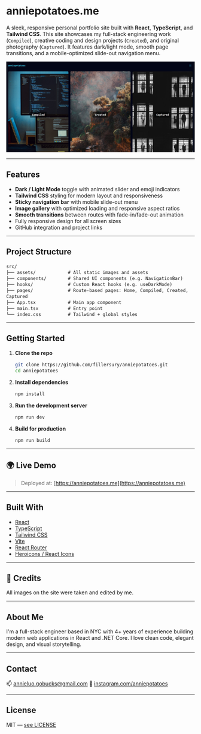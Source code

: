 # anniepotatoes.me

A sleek, responsive personal portfolio site built with **React**, **TypeScript**, and **Tailwind CSS**. This site showcases my full-stack engineering work (`Compiled`), creative coding and design projects (`Created`), and original photography (`Captured`). It features dark/light mode, smooth page transitions, and a mobile-optimized slide-out navigation menu.

![Screenshot](./src/assets/screenshot-homepage.jpg)

---

## Features

- **Dark / Light Mode** toggle with animated slider and emoji indicators  
- **Tailwind CSS** styling for modern layout and responsiveness  
- **Sticky navigation bar** with mobile slide-out menu  
- **Image gallery** with optimized loading and responsive aspect ratios  
- **Smooth transitions** between routes with fade-in/fade-out animation  
- Fully responsive design for all screen sizes  
- GitHub integration and project links  

---

## Project Structure

```
src/
├── assets/            # All static images and assets
├── components/        # Shared UI components (e.g. NavigationBar)
├── hooks/             # Custom React hooks (e.g. useDarkMode)
├── pages/             # Route-based pages: Home, Compiled, Created, Captured
├── App.tsx            # Main app component
├── main.tsx           # Entry point
└── index.css          # Tailwind + global styles
```

---

## Getting Started

1. **Clone the repo**
   ```bash
   git clone https://github.com/fillersury/anniepotatoes.git
   cd anniepotatoes
   ```

2. **Install dependencies**
   ```bash
   npm install
   ```

3. **Run the development server**
   ```bash
   npm run dev
   ```

4. **Build for production**
   ```bash
   npm run build
   ```

---

## 🌍 Live Demo

> Deployed at: [https://anniepotatoes.me](https://anniepotatoes.me)

---

## Built With

- [React](https://react.dev/)
- [TypeScript](https://www.typescriptlang.org/)
- [Tailwind CSS](https://tailwindcss.com/)
- [Vite](https://vitejs.dev/)
- [React Router](https://reactrouter.com/)
- [Heroicons / React Icons](https://react-icons.github.io/react-icons/)

---

## 📸 Credits

All images on the site were taken and edited by me.

---

## About Me

I'm a full-stack engineer based in NYC with 4+ years of experience building modern web applications in React and .NET Core. I love clean code, elegant design, and visual storytelling.

---

## Contact

📫 [annieluo.gobucks@gmail.com](mailto:annieluo.gobucks@gmail.com)
📸 [instagram.com/anniepotatoes](https://instagram.com/anniepotatoes)

---

## License

MIT — [see LICENSE](LICENSE)
